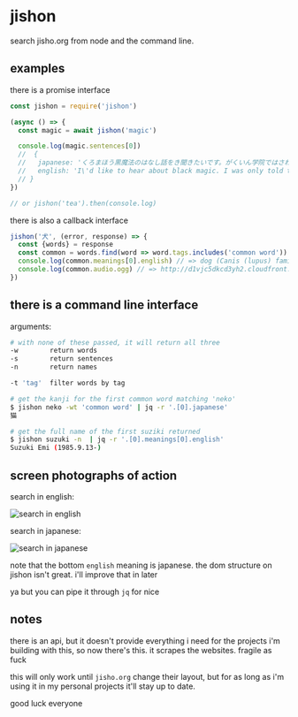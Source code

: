 # jishon

search jisho.org from node and the command line.

## examples

there is a promise interface

```js
const jishon = require('jishon')

(async () => {
  const magic = await jishon('magic')

  console.log(magic.sentences[0])
  //  {
  //   japanese: 'くろまほう黒魔法のはなし話をき聞きたいです。がくいん学院ではさわりしかき聞いたことがないんですがきょうみ興味があります。',
  //   english: 'I\'d like to hear about black magic. I was only told the highlights in the academy, and it interests me.\n        — Tatoeba'
  // }
})

// or jishon('tea').then(console.log)
```

there is also a callback interface

```js
jishon('犬', (error, response) => {
  const {words} = response
  const common = words.find(word => word.tags.includes('common word'))
  console.log(common.meanings[0].english) // => dog (Canis (lupus) familiaris)
  console.log(common.audio.ogg) // => http://d1vjc5dkcd3yh2.cloudfront.net/audio_ogg/10ce3f5eb7b4a9a03c4dafce2af60e28.ogg
})
```

## there is a command line interface

arguments:

```sh
# with none of these passed, it will return all three
-w        return words
-s        return sentences
-n        return names

-t 'tag'  filter words by tag
```

```sh
# get the kanji for the first common word matching 'neko'
$ jishon neko -wt 'common word' | jq -r '.[0].japanese'
猫

# get the full name of the first suziki returned
$ jishon suzuki -n  | jq -r '.[0].meanings[0].english'
Suzuki Emi (1985.9.13-)
```

## screen photographs of action

search in english:

![search in english](https://snake.dog/s/povoc/buqik.png)

search in japanese:

![search in japanese](https://snake.dog/s/ratad/rixar.png)

note that the bottom `english` meaning is japanese. the dom structure on jishon
isn't great. i'll improve that in later

ya but you can pipe it through `jq` for nice

## notes

there is an api, but it doesn't provide everything i need for the projects i'm
building with this, so now there's this. it scrapes the websites. fragile as
fuck

this will only work until `jisho.org` change their layout, but for as long as
i'm using it in my personal projects it'll stay up to date.

good luck everyone
